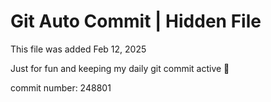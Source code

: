 # Git Auto Commit | Hidden File

This file was added Feb 12, 2025

Just for fun and keeping my daily git commit active 🤪

commit number: 248801

